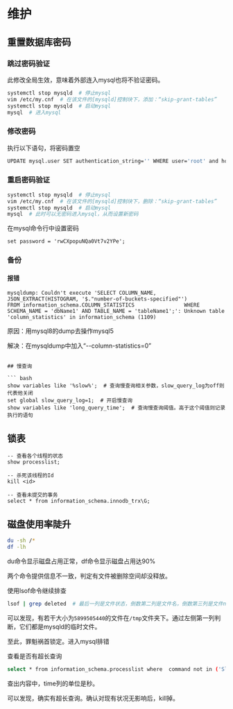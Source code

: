 # 维护

## 重置数据库密码

### 跳过密码验证

此修改全局生效，意味着外部连入mysql也将不验证密码。

``` bash
systemctl stop mysqld  # 停止mysql
vim /etc/my.cnf  # 在该文件的[mysqld]控制块下，添加：“skip-grant-tables”
systemctl stop mysqld  # 启动mysql
mysql  # 进入mysql
```


### 修改密码

执行以下语句，将密码置空

``` bash
UPDATE mysql.user SET authentication_string='' WHERE user='root' and host='localhost';
```

### 重启密码验证

``` bash
systemctl stop mysqld  # 停止mysql
vim /etc/my.cnf  # 在该文件的[mysqld]控制块下，删除：“skip-grant-tables”
systemctl stop mysqld  # 启动mysql
mysql  # 此时可以无密码进入mysql，从而设置新密码
```

在mysql命令行中设置密码

``` mysql
set password = 'rwCXpopuNQa0Vt7v2YPe';
```

### 备份


#### 报错

```
mysqldump: Couldn't execute 'SELECT COLUMN_NAME,                       JSON_EXTRACT(HISTOGRAM, '$."number-of-buckets-specified"')                FROM information_schema.COLUMN_STATISTICS                WHERE SCHEMA_NAME = 'dbName1' AND TABLE_NAME = 'tableName1';': Unknown table 'column_statistics' in information_schema (1109)
```

原因：用mysql8的dump去操作mysql5

解决：在mysqldump中加入“--column-statistics=0”
``` 

## 慢查询

​``` bash
show variables like '%slow%';  # 查询慢查询相关参数，slow_query_log为off则代表他关闭
set global slow_query_log=1;  # 开启慢查询
show variables like 'long_query_time';  # 查询慢查询阈值。高于这个阈值则记录执行的语句
```

## 锁表

```mysql
-- 查看各个线程的状态
show processlist;

-- 杀死该线程的Id
kill <id>

-- 查看未提交的事务
select * from information_schema.innodb_trx\G;
```

## 磁盘使用率陡升

``` bash
du -sh /*
df -lh
```

du命令显示磁盘占用正常，df命令显示磁盘占用达90%

两个命令提供信息不一致，判定有文件被删除空间却没释放。

使用lsof命令继续排查

``` bash
lsof | grep deleted  # 最后一列是文件状态，倒数第二列是文件名，倒数第三列是文件node数，倒数第四列是文件大小
```

可以发现，有若干大小为`5899505440`的文件在`/tmp`文件夹下。通过左侧第一列判断，它们都是mysqld的临时文件。

至此，罪魁祸首锁定。进入mysql排错

查看是否有超长查询

``` bash
select * from information_schema.processlist where  command not in ('Sleep', 'Binlog Dump') ORDER BY time desc
```

查出内容中，time列的单位是秒。

可以发现，确实有超长查询。确认对现有状况无影响后，kill掉。